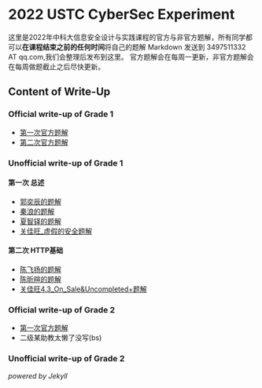 # 2022 USTC CyberSec Experiment
这里是2022年中科大信息安全设计与实践课程的官方与非官方题解，所有同学都可以**在课程结束之前的任何时间**将自己的题解 Markdown 发送到 3497511332 AT qq.com,我们会整理后发布到这里。 官方题解会在每周一更新，非官方题解会在每周做题截止之后尽快更新。

## Content of Write-Up
### Official write-up of Grade 1
- [第一次官方题解](./officialwp1/20220321)
- [第二次官方题解](./officialwp1/20220328)
### Unofficial write-up of Grade 1
#### 第一次 总述
- [郭奕辰的题解](./unofficialwp1/1/guoyichen)
- [秦浪的题解](./unofficialwp1/1/qinlang)
- [夏智铎的题解](./unofficialwp1/1/xiazhiduo)
- [关佳旺_虚假的安全题解](./unofficialwp1/1/guanjiawang)
#### 第二次 HTTP基础
- [陈飞扬的题解](./unofficialwp1/2/chenfeiyang)
- [陈昕暄的题解](./unofficialwp1/2/chenxinxuan)
- [关佳旺4.3_On_Sale&Uncompleted+题解](./unofficialwp1/2/guanjiawang)
### Official write-up of Grade 2
- [第一次官方题解](./officialwp2/20220321)
- 二级某助教太懒了没写(bs)
### Unofficial write-up of Grade 2

_powered by Jekyll_
